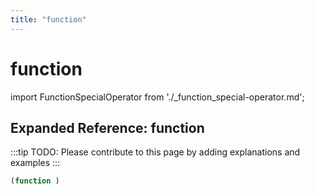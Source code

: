 ```yaml
---
title: "function"
---
```


# function

import FunctionSpecialOperator from './_function_special-operator.md';

<FunctionSpecialOperator />

## Expanded Reference: function

:::tip
TODO: Please contribute to this page by adding explanations and examples
:::

```lisp
(function )
```
